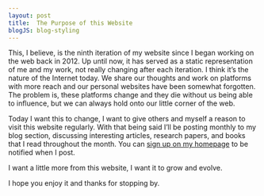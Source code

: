 ```yaml
---
layout: post
title:  The Purpose of this Website
blogJS: blog-styling
---
```


This, I believe, is the ninth iteration of my website since I began working on the web back in 2012. Up until now, it has served as a static representation of me and my work, not really changing after each iteration. I think it’s the nature of the Internet today. We share our thoughts and work on platforms with more reach and our personal websites have been somewhat forgotten. The problem is, these platforms change and they die without us being able to influence, but we can always hold onto our little corner of the web. 

Today I want this to change, I want to give others and myself a reason to visit this website regularly. With that being said I’ll be posting monthly to my blog section, discussing interesting articles, research papers, and books that I read throughout the month. You can [sign up on my homepage](http://aarongilmore.com/) to be notified when I post. 

I want a little more from this website, I want it to grow and evolve.

I hope you enjoy it and thanks for stopping by.
